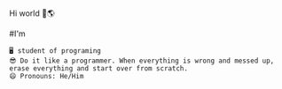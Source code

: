 Hi world 👋🌎

#I'm

    🖥️ student of programing 
    😎 Do it like a programmer. When everything is wrong and messed up, erase everything and start over from scratch.
    😄 Pronouns: He/Him


